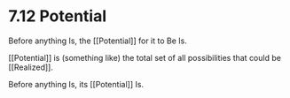 # 7.12 Potential

Before anything Is, the [[Potential]] for it to Be Is.

[[Potential]] is (something like) the total set of all possibilities that could be [[Realized]]. 

Before anything Is, its [[Potential]] Is. 

